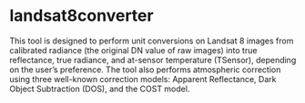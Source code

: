 # landsat8converter
This tool is designed to perform unit conversions on Landsat 8 images from calibrated radiance (the original DN value of raw images) into true reflectance, true radiance, and at-sensor temperature (TSensor), depending on the user’s preference. The tool also performs atmospheric correction using three well-known correction models: Apparent Reflectance, Dark Object Subtraction (DOS), and the COST model. 
